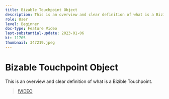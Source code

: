 ```yaml
---
title: Bizable Touchpoint Object
description: This is an overview and clear definition of what is a Bizible Touchpoint.
role: User
level: Beginner
doc-type: Feature Video
last-substantial-update: 2023-01-06
kt: 11705
thumbnail: 347219.jpeg
---
```


# Bizable Touchpoint Object

This is an overview and clear definition of what is a Bizible Touchpoint.

>[!VIDEO](https://video.tv.adobe.com/v/347219/?quality=12&learn=on)
